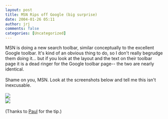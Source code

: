```yaml
---
layout: post
title: MSN Rips off Google (big surprise)
date: 2004-01-26 05:11
author: jrj
comments: false
categories: [Uncategorized]
---
```

MSN is doing a new search toolbar, similar conceptually to the excellent Google toolbar. It's kind of an obvious thing to do, so I don't really begrudge them doing it... but if you look at the layout and the text on their toolbar page it is a dead ringer for the Google toolbar page-- the two are nearly identical.
<br />
<br />Shame on you, MSN. Look at the screenshots below and tell me this isn't inexcusable.
<br />
<br /><a href="http://toolbar.google.com/" target="_blank"><img src="http://www.jrj.org/googleToolbarPage.gif" border="0" /></a>
<br /><a href="http://toolbar.msn.com/" target="_blank"><img src="http://www.jrj.org/msnToolbarPage.gif" border="0" /></a>
<br />
<br />(Thanks to <a href="http://www.internet-nexus.com" target="_blank">Paul</a> for the tip.)
